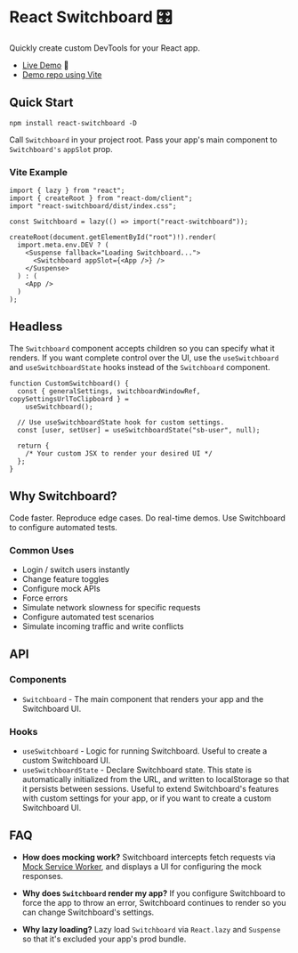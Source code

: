 # React Switchboard 🎛

Quickly create custom DevTools for your React app.

- [Live Demo](https://switchboard-beta.vercel.app/) 🚀
- [Demo repo using Vite](https://github.com/coryhouse/switchboard-with-vite-demo)

## Quick Start

```
npm install react-switchboard -D
```

Call `Switchboard` in your project root. Pass your app's main component to `Switchboard's` `appSlot` prop.

### Vite Example

```tsx
import { lazy } from "react";
import { createRoot } from "react-dom/client";
import "react-switchboard/dist/index.css";

const Switchboard = lazy(() => import("react-switchboard"));

createRoot(document.getElementById("root")!).render(
  import.meta.env.DEV ? (
    <Suspense fallback="Loading Switchboard...">
      <Switchboard appSlot={<App />} />
    </Suspense>
  ) : (
    <App />
  )
);
```

## Headless

The `Switchboard` component accepts children so you can specify what it renders. If you want complete control over the UI, use the `useSwitchboard` and `useSwitchboardState` hooks instead of the `Switchboard` component.

```tsx
function CustomSwitchboard() {
  const { generalSettings, switchboardWindowRef, copySettingsUrlToClipboard } =
    useSwitchboard();

  // Use useSwitchboardState hook for custom settings.
  const [user, setUser] = useSwitchboardState("sb-user", null);

  return {
    /* Your custom JSX to render your desired UI */
  };
}
```

## Why Switchboard?

Code faster.
Reproduce edge cases.
Do real-time demos.
Use Switchboard to configure automated tests.

### Common Uses

- Login / switch users instantly
- Change feature toggles
- Configure mock APIs
- Force errors
- Simulate network slowness for specific requests
- Configure automated test scenarios
- Simulate incoming traffic and write conflicts

## API

### Components

- `Switchboard` - The main component that renders your app and the Switchboard UI.

### Hooks

- `useSwitchboard` - Logic for running Switchboard. Useful to create a custom Switchboard UI.
- `useSwitchboardState` - Declare Switchboard state. This state is automatically initialized from the URL, and written to localStorage so that it persists between sessions. Useful to extend Switchboard's features with custom settings for your app, or if you want to create a custom Switchboard UI.

## FAQ

- **How does mocking work?** Switchboard intercepts fetch requests via [Mock Service Worker](https://mswjs.io/), and displays a UI for configuring the mock responses.
- **Why does `Switchboard` render my app?** If you configure Switchboard to force the app to throw an error, Switchboard continues to render so you can change Switchboard's settings.

- **Why lazy loading?** Lazy load `Switchboard` via `React.lazy` and `Suspense` so that it's excluded your app's prod bundle.
